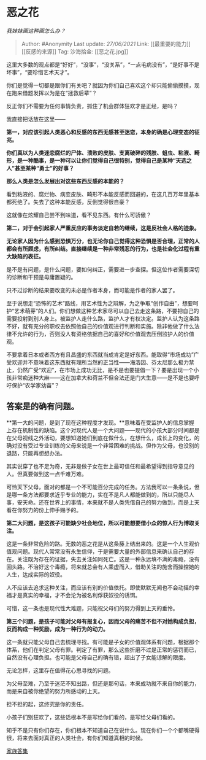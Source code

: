 # 恶之花
*我妹妹画这种画怎么办？*

> Author: #Anonymity
> Last update: *27/06/2021*
> Link: [[最重要的能力]] [[反感的来源]]
> Tag:
> 沙海拾金: [[恶之花.jpg]]

这里大多数的观点都是“好好”，“没事”，“没关系”，“一点毛病没有”，“是好事不是坏事”，“要珍惜艺术天才”。

你们是觉得一切都是跟你们有关吧？就因为你们自己喜欢这个却只能偷偷摸摸，现在跑来借题发挥以为是在“拯救后辈”？

反正你们不需要为任何事情负责，抓住了机会群体狂欢才是正经，是吗？

我直接把话放在这里——

**第一，对应该引起人类恶心和反感的东西无感甚至迷恋，本身的确是心理变态的征兆。**

**你们真以为人类迷恋腐烂的尸体、溃败的皮肤、支离破碎的残肢、蛆虫、粘液、畸形，是一种酷事，是一种可以让你们觉得自己很特别，觉得自己是某种“天选之人”甚至某种“勇士”的好事？**

**那么人类是怎么发展出对这些东西反感的本能的？**

看到粘液的、腐烂物、病变皮肤、畸形不本能反感而回避的，在这几百万年里基本都死绝了。失去了这种本能反感，反倒觉得很自豪？

这就像在炫耀自己尝不到味道，看不见东西。有什么可骄傲？

**第二，对于会引起家人严重反应的事务淡定自若的继续，这是反社会人格的迹象。**

**无论家人因为什么感到恐惧万分，也无论你自己觉得这种恐惧是否合理，正常的人都会有所顾虑，有所纠结。直接继续是一种非常残忍的行为，也是社会化过程有重大缺陷的表征。**

是不是有问题，是什么问题，要如何纠正，需要进一步查探。但这位作者需要深切的诊断和干预是毋庸置疑的。

只不过诊断的结果要改变的未必是作者本身，而可能是作者的家人罢了。

至于说想走“恐怖的艺术”路线，用艺术性为之辩解，为之争取“创作自由”，想要呵护“艺术萌芽”的人们。你们想做这种艺术家尽可以自己去走这条路，不要把自己的需要投射到别人身上。被监护人走什么路，监护人才有权决定。监护人认为这条路不好，就有充分的职权去依照他自己的价值观进行判断和实施。除非他做了什么法律不允许的行为，否则没人有资格依据自己的喜好和价值观去压倒监护人的价值观。

不要拿着日本或者西方有且昌盛的东西就当成肯定是好东西。能取得“市场成功”广受欢迎并不意味着这东西就有理所当然的正当性——海洛因、芬太尼那么极力禁止，仍然广受“欢迎”，在市场上成功无比，是不是也要提倡一下？要是出现一个小孩非常痴迷种大麻——这在加拿大和荷兰不但合法还是门大生意——是不是也要呼吁保护“农学家幼苗”？

**答案是的确有问题。**
-------------

**第一大的问题，是到了现在这种程度才发现。**意味着在受监护人的信息掌握上存在机制性的缺陷。这个对现代人是一个大问题——现代的小孩大部分时间都是在父母视线之外活动，要想知道她们到底在做什么，在想什么，成长上的变化，的确对没有受过专业训练的父母来说是一个非常困难的挑战。但作为父母，也没别的退路，只能再想想办法。

其实说穿了也不足为奇，无非是做子女在世上最可信任和最希望得到指导意见的人。但真要做到这一点千难万难。

可怜天下父母，面对的都是一个不可能百分完成的任务。方法我可以一条条说，但是哪一条方法都要求近乎专业的能力，实在不是凡人都能做到的，所以只能尽人事，安天命。还在世界上的事情，本来就不是人类凭借自己的努力做到，而是上天看在你努力的份上伸手赐予的。

**第二大问题，是这孩子可能缺少社会地位，所以可能想要借小众的惊人行为博取关注。**

这是一条非常危险的路。无数的恶之花是从这条藤上结出来的。这是一个人生观价值观问题。现代人常常没有永生信仰，于是需要大量的外部信息来确认自己的存在。关注既为存在的证据，失去关注如同死亡。这是一种永远填不满的毒瘾，没有回头路。不治好这个毒瘾，将来就总会有人乘虚而入，借助关注的施舍而操控她的人生，达成实际的奴役。

人不应该去追求这种关注，而应该有别的价值依托。即使默默无闻也不会动摇的幸福才是真实的幸福，才不会沦为被名利俘获奴役的诱饵。

可惜，这一条也是现代性大难题，只能祝父母们的努力得到上天的垂怜。

**第三个问题，是孩子可能对父母有报复心，因而父母的痛苦不但不对她构成负担，反而构成一种奖励，成为一种行为的动力。**

这一条就只能父母自己去梳理寻找。有可能是子女的价值观体系有问题，根据那个体系，他们在判定父母有罪。判定了有罪，那么这些折磨不过是正常的惩罚而已，自然没有心理负担。也可能是父母自己的确有错，超出了子女能谅解的限度。

无论怎样，这里存在值得花心思寻找的问题。

为父母至难，乃至于迷茫不知出路，但还是那句话，本来成功就不来自你的能力，而是来自被你绝望的努力所感动的上天。

担不担的起，这终究是你的责任。

小孩子们别狂欢了，这些话根本不是写给你们看的，是写给父母们看的。

知乎不是只有你们存在，你们根本不知道自己在说什么。现在你们一个个都嘴硬得很，将来去面对真正的人类社会，有你们知道真相的时候。

[家族答集](https://zhihu.com/collection/378738313)
